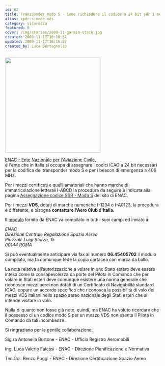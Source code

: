 ```yaml
---
id: 62
title: Transponder modo S - Come richiedere il codice a 24 bit per i mezzi VDS
alias: xpdr-s-mode-vds
category: sicurezza
featured: 0
cover: /img/stories/2009-11-garmin-stack.jpg
created: 2009-11-17T10:16:57
updated: 2009-11-17T10:16:57
created_by: Luca Bertagnolio
---
```


<img class="float-left" src="/img/stories/2009-11-garmin-stack.jpg" style="width: 310px" />

[ENAC - Ente Nazionale per l'Aviazione Civile](http://www.enac-italia.it),<br>
è l'ente che in Italia si occupa di assegnare i codici ICAO a 24 bit necessari per la codifica dei transponder modo S e per i beacon di emergenza a 406 MHz.

Per i mezzi certificati e quelli amatoriali che hanno marche di immatricolazione letterali I-ABCD la procedura da seguire è indicata alla pagina [Assegnazione codice SSR - Modo S](https://www.enac.gov.it/sicurezza-aerea/aeronavigabilita-iniziale/registro-aeromobili/assegnazione-allaeromobile-del-codice-ssr-modo-s) del sito di ENAC.

Per i mezzi **VDS**, dotati di marche numeriche I-1234 o I-A0123, la procedura è differente, e bisogna **contattare l'Aero Club d'Italia.**

Il <a href="https://www.enac.gov.it/sites/default/files/allegati/2018-Dic/modulo_MS_dic2018.doc">modulo</a> fornito da ENAC va compilato in tutti i suoi campi ed inviato a:

_ENAC<br>
Direzione Centrale Regolazione Spazio Aereo<br>
Piazzale Luigi Sturzo, 15<br>
00144 ROMA<br>_

Si può eventualmente anticipare via fax al numero
<strong>06.45405702</strong> il modulo compilato, ma fa comunque fede la copia cartacea con marca da bollo.

La nota relativa all’autorizzazione a volare in uno Stato estero deve essere intesa come la consapevolezza da parte del Pilota in Comando che per volare in Stati esteri deve comunque esistere una norma generale che riconosce mezzi aerei non dotati di un Certificato di Navigabilità standard ICAO, oppure un accordo specifico che riconosca la possibilità di volo dei mezzi VDS italiani nello spazio aereo nazionale degli Stati esteri che si intende visitare in volo.

Nulla di quanto non fosse già noto, quindi, ma ENAC ha voluto ricordare che il possesso di un codice modo S per un mezzo VDS non esenta il Pilota in Comando da tali incombenze.

Si ringraziano per la gentile collaborazione:

Sig.ra Antonella Burtone - ENAC - Ufficio Registro Aeromobili

Ing. Luca Valerio Falessi - ENAC - Direzione Pianificazione e Normativa

Ten.Col. Renzo Poggi - ENAC - Direzione Certificazione Spazio Aereo
